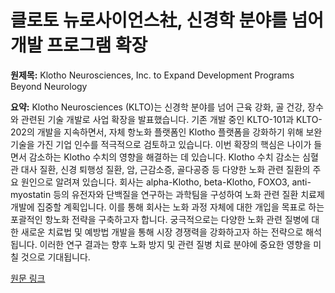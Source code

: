 # 클로토 뉴로사이언스社, 신경학 분야를 넘어 개발 프로그램 확장

**원제목:** Klotho Neurosciences, Inc. to Expand Development Programs Beyond Neurology

**요약:** Klotho Neurosciences (KLTO)는 신경학 분야를 넘어 근육 강화, 골 건강, 장수와 관련된 기술 개발로 사업 확장을 발표했습니다.  기존 개발 중인 KLTO-101과 KLTO-202의 개발을 지속하면서, 자체 항노화 플랫폼인 Klotho 플랫폼을 강화하기 위해 보완 기술을 가진 기업 인수를 적극적으로 검토하고 있습니다.  이번 확장의 핵심은 나이가 들면서 감소하는 Klotho 수치의 영향을 해결하는 데 있습니다.  Klotho 수치 감소는 심혈관 대사 질환, 신경 퇴행성 질환, 암, 근감소증, 골다공증 등 다양한 노화 관련 질환의 주요 원인으로 알려져 있습니다.  회사는 alpha-Klotho, beta-Klotho, FOXO3, anti-myostatin 등의 유전자와 단백질을 연구하는 과학팀을 구성하여 노화 관련 질환 치료제 개발에 집중할 계획입니다.  이를 통해 회사는 노화 과정 자체에 대한 개입을 목표로 하는 포괄적인 항노화 전략을 구축하고자 합니다.  궁극적으로는 다양한 노화 관련 질병에 대한 새로운 치료법 및 예방법 개발을 통해 시장 경쟁력을 강화하고자 하는 전략으로 해석됩니다.  이러한 연구 결과는 향후 노화 방지 및 관련 질병 치료 분야에 중요한 영향을 미칠 것으로 기대됩니다.

[원문 링크](https://www.stocktitan.net/news/KLTO/klotho-neurosciences-inc-to-expand-development-programs-beyond-x3tv6edk0z2n.html)
